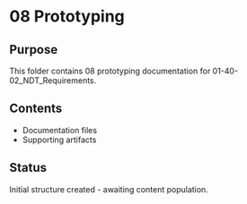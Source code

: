 # 08 Prototyping

## Purpose
This folder contains 08 prototyping documentation for 01-40-02_NDT_Requirements.

## Contents
- Documentation files
- Supporting artifacts

## Status
Initial structure created - awaiting content population.
